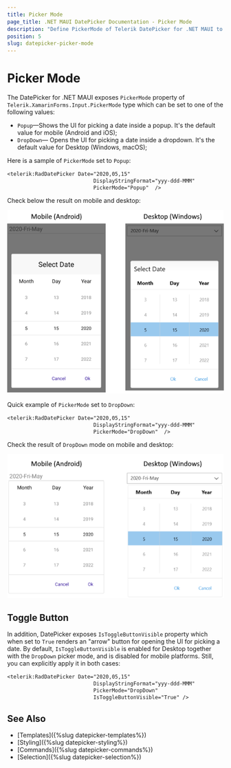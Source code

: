 ```yaml
---
title: Picker Mode
page_title: .NET MAUI DatePicker Documentation - Picker Mode
description: "Define PickerMode of Telerik DatePicker for .NET MAUI to either DropDown or Popup."
position: 5
slug: datepicker-picker-mode
---  
```


# Picker Mode

The DatePicker for .NET MAUI exposes `PickerMode` property of `Telerik.XamarinForms.Input.PickerMode` type which can be set to one of the following values:

* `Popup`&mdash;Shows the UI for picking a date inside a popup. It's the default value for mobile (Android and iOS);
* `DropDown`&mdash; Opens the UI for picking a date inside a dropdown. It's the default value for Desktop (Windows, macOS);

Here is a sample of `PickerMode` set to `Popup`:

```XAML
<telerik:RadDatePicker Date="2020,05,15" 
							DisplayStringFormat="yyy-ddd-MMM" 
							PickerMode="Popup"  />
```

Check below the result on mobile and desktop:

![DatePicker Picker Mode](images/datepicker-pickermode-popup.png)

Quick example of `PickerMode` set to `DropDown`:

```XAML
<telerik:RadDatePicker Date="2020,05,15" 
							DisplayStringFormat="yyy-ddd-MMM" 
							PickerMode="DropDown"  />
```

Check the result of `DropDown` mode on mobile and desktop:

![DatePicker Picker Mode](images/datepicker-pickermode-dropdown.png)

## Toggle Button

In addition, DatePicker exposes `IsToggleButtonVisible` property which when set to `True` renders an "arrow" button for opening the UI for picking a date. By default, `IsToggleButtonVisible` is enabled for Desktop together with the `DropDown` picker mode, and is disabled for mobile platforms. Still, you can explicitly apply it in both cases:

```XAML
<telerik:RadDatePicker Date="2020,05,15" 
							DisplayStringFormat="yyy-ddd-MMM" 
							PickerMode="DropDown"
							IsToggleButtonVisible="True" />
```

## See Also

- [Templates]({%slug datepicker-templates%})
- [Styling]({%slug datepicker-styling%})
- [Commands]({%slug datepicker-commands%})
- [Selection]({%slug datepicker-selection%})
